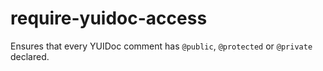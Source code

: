# require-yuidoc-access

Ensures that every YUIDoc comment has `@public`, `@protected` or `@private` declared.
